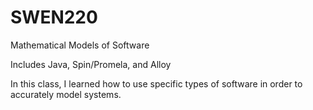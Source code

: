 # SWEN220
Mathematical Models of Software

Includes Java, Spin/Promela, and Alloy

In this class, I learned how to use specific types of software in order to accurately model systems.
